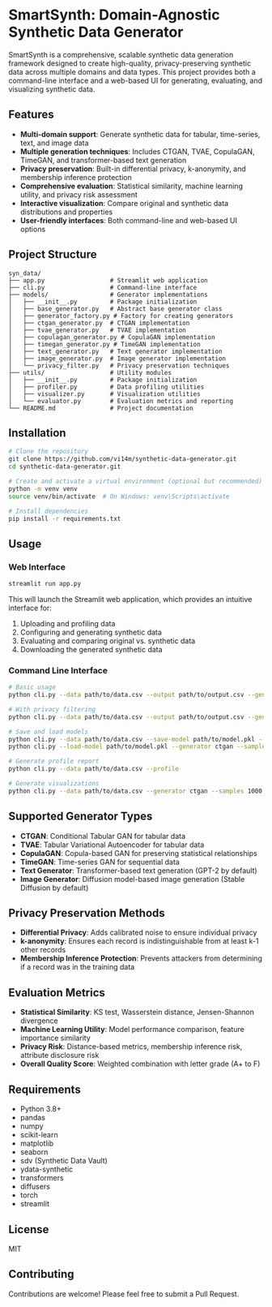 # SmartSynth: Domain-Agnostic Synthetic Data Generator

SmartSynth is a comprehensive, scalable synthetic data generation framework designed to create high-quality, privacy-preserving synthetic data across multiple domains and data types. This project provides both a command-line interface and a web-based UI for generating, evaluating, and visualizing synthetic data.

## Features

- **Multi-domain support**: Generate synthetic data for tabular, time-series, text, and image data
- **Multiple generation techniques**: Includes CTGAN, TVAE, CopulaGAN, TimeGAN, and transformer-based text generation
- **Privacy preservation**: Built-in differential privacy, k-anonymity, and membership inference protection
- **Comprehensive evaluation**: Statistical similarity, machine learning utility, and privacy risk assessment
- **Interactive visualization**: Compare original and synthetic data distributions and properties
- **User-friendly interfaces**: Both command-line and web-based UI options

## Project Structure

```
syn_data/
├── app.py                  # Streamlit web application
├── cli.py                  # Command-line interface
├── models/                 # Generator implementations
│   ├── __init__.py         # Package initialization
│   ├── base_generator.py   # Abstract base generator class
│   ├── generator_factory.py # Factory for creating generators
│   ├── ctgan_generator.py  # CTGAN implementation
│   ├── tvae_generator.py   # TVAE implementation
│   ├── copulagan_generator.py # CopulaGAN implementation
│   ├── timegan_generator.py # TimeGAN implementation
│   ├── text_generator.py   # Text generator implementation
│   ├── image_generator.py  # Image generator implementation
│   └── privacy_filter.py   # Privacy preservation techniques
├── utils/                  # Utility modules
│   ├── __init__.py         # Package initialization
│   ├── profiler.py         # Data profiling utilities
│   ├── visualizer.py       # Visualization utilities
│   └── evaluator.py        # Evaluation metrics and reporting
└── README.md               # Project documentation
```

## Installation

```bash
# Clone the repository
git clone https://github.com/vi14m/synthetic-data-generator.git
cd synthetic-data-generator.git

# Create and activate a virtual environment (optional but recommended)
python -m venv venv
source venv/bin/activate  # On Windows: venv\Scripts\activate

# Install dependencies
pip install -r requirements.txt
```

## Usage

### Web Interface

```bash
streamlit run app.py
```

This will launch the Streamlit web application, which provides an intuitive interface for:
1. Uploading and profiling data
2. Configuring and generating synthetic data
3. Evaluating and comparing original vs. synthetic data
4. Downloading the generated synthetic data

### Command Line Interface

```bash
# Basic usage
python cli.py --data path/to/data.csv --output path/to/output.csv --generator ctgan --samples 1000

# With privacy filtering
python cli.py --data path/to/data.csv --output path/to/output.csv --generator ctgan --samples 1000 --privacy differential_privacy

# Save and load models
python cli.py --data path/to/data.csv --save-model path/to/model.pkl --generator ctgan
python cli.py --load-model path/to/model.pkl --generator ctgan --samples 1000 --output path/to/output.csv

# Generate profile report
python cli.py --data path/to/data.csv --profile

# Generate visualizations
python cli.py --data path/to/data.csv --generator ctgan --samples 1000 --visualize path/to/viz/folder
```

## Supported Generator Types

- **CTGAN**: Conditional Tabular GAN for tabular data
- **TVAE**: Tabular Variational Autoencoder for tabular data
- **CopulaGAN**: Copula-based GAN for preserving statistical relationships
- **TimeGAN**: Time-series GAN for sequential data
- **Text Generator**: Transformer-based text generation (GPT-2 by default)
- **Image Generator**: Diffusion model-based image generation (Stable Diffusion by default)

## Privacy Preservation Methods

- **Differential Privacy**: Adds calibrated noise to ensure individual privacy
- **k-anonymity**: Ensures each record is indistinguishable from at least k-1 other records
- **Membership Inference Protection**: Prevents attackers from determining if a record was in the training data

## Evaluation Metrics

- **Statistical Similarity**: KS test, Wasserstein distance, Jensen-Shannon divergence
- **Machine Learning Utility**: Model performance comparison, feature importance similarity
- **Privacy Risk**: Distance-based metrics, membership inference risk, attribute disclosure risk
- **Overall Quality Score**: Weighted combination with letter grade (A+ to F)

## Requirements

- Python 3.8+
- pandas
- numpy
- scikit-learn
- matplotlib
- seaborn
- sdv (Synthetic Data Vault)
- ydata-synthetic
- transformers
- diffusers
- torch
- streamlit

## License

MIT

## Contributing

Contributions are welcome! Please feel free to submit a Pull Request.